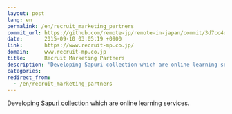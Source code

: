 ```yaml
---
layout: post
lang: en
permalink: /en/recruit_marketing_partners
commit_url: https://github.com/remote-jp/remote-in-japan/commit/3d7cc4d10e1513b41d16775671b43fc58c5716aa
date:       2015-09-10 03:05:19 +0900
link:       https://www.recruit-mp.co.jp/
domain:     www.recruit-mp.co.jp
title:      Recruit Marketing Partners
description: 'Developing Sapuri collection which are online learning services.'
categories: 
redirect_from:
  - /en/recruit_marketing_partners
---
```


<p>Developing <a href="https://www.recruit-mp.co.jp/service/sapuri.html">Sapuri collection</a> which are online learning services.</p>
